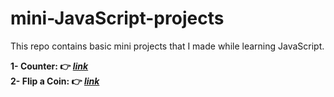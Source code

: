 # mini-JavaScript-projects
This repo contains basic mini projects that I made while learning JavaScript.

<b>1- Counter: :point_right: <i> [link](https://github.com/isragosterit/mini-JavaScript-projects/tree/main/counter)<br></i>
2- Flip a Coin: :point_right: <i> [link](https://github.com/isragosterit/mini-JavaScript-projects/tree/main/flip-a-coin) <br></i>
